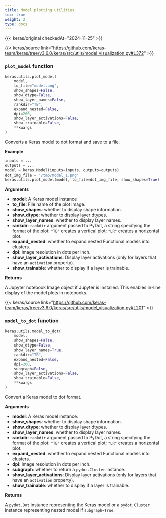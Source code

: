 ```yaml
---
title: Model plotting utilities
toc: true
weight: 2
type: docs
---
```


{{< keras/original checkedAt="2024-11-25" >}}

{{< keras/source link="https://github.com/keras-team/keras/tree/v3.6.0/keras/src/utils/model_visualization.py#L372" >}}

### `plot_model` function

```python
keras.utils.plot_model(
    model,
    to_file="model.png",
    show_shapes=False,
    show_dtype=False,
    show_layer_names=False,
    rankdir="TB",
    expand_nested=False,
    dpi=200,
    show_layer_activations=False,
    show_trainable=False,
    **kwargs
)
```

Converts a Keras model to dot format and save to a file.

**Example**

```python
inputs = ...
outputs = ...
model = keras.Model(inputs=inputs, outputs=outputs)
dot_img_file = '/tmp/model_1.png'
keras.utils.plot_model(model, to_file=dot_img_file, show_shapes=True)
```

**Arguments**

- **model**: A Keras model instance
- **to_file**: File name of the plot image.
- **show_shapes**: whether to display shape information.
- **show_dtype**: whether to display layer dtypes.
- **show_layer_names**: whether to display layer names.
- **rankdir**: `rankdir` argument passed to PyDot,
  a string specifying the format of the plot: `"TB"`
  creates a vertical plot; `"LR"` creates a horizontal plot.
- **expand_nested**: whether to expand nested Functional models
  into clusters.
- **dpi**: Image resolution in dots per inch.
- **show_layer_activations**: Display layer activations (only for layers that
  have an `activation` property).
- **show_trainable**: whether to display if a layer is trainable.

**Returns**

A Jupyter notebook Image object if Jupyter is installed.
This enables in-line display of the model plots in notebooks.

{{< keras/source link="https://github.com/keras-team/keras/tree/v3.6.0/keras/src/utils/model_visualization.py#L201" >}}

### `model_to_dot` function

```python
keras.utils.model_to_dot(
    model,
    show_shapes=False,
    show_dtype=False,
    show_layer_names=True,
    rankdir="TB",
    expand_nested=False,
    dpi=200,
    subgraph=False,
    show_layer_activations=False,
    show_trainable=False,
    **kwargs
)
```

Convert a Keras model to dot format.

**Arguments**

- **model**: A Keras model instance.
- **show_shapes**: whether to display shape information.
- **show_dtype**: whether to display layer dtypes.
- **show_layer_names**: whether to display layer names.
- **rankdir**: `rankdir` argument passed to PyDot,
  a string specifying the format of the plot: `"TB"`
  creates a vertical plot; `"LR"` creates a horizontal plot.
- **expand_nested**: whether to expand nested Functional models
  into clusters.
- **dpi**: Image resolution in dots per inch.
- **subgraph**: whether to return a `pydot.Cluster` instance.
- **show_layer_activations**: Display layer activations (only for layers that
  have an `activation` property).
- **show_trainable**: whether to display if a layer is trainable.

**Returns**

A `pydot.Dot` instance representing the Keras model or
a `pydot.Cluster` instance representing nested model if
`subgraph=True`.
